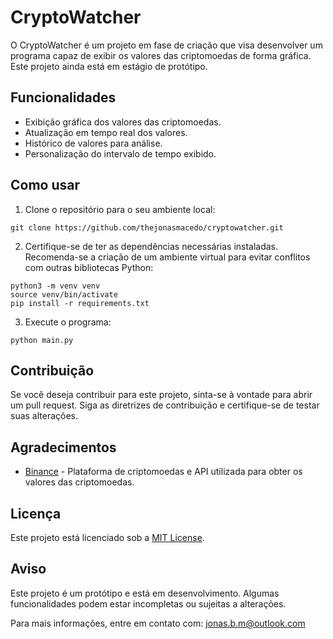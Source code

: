 # CryptoWatcher

O CryptoWatcher é um projeto em fase de criação que visa desenvolver um programa capaz de exibir os valores das criptomoedas de forma gráfica. Este projeto ainda está em estágio de protótipo.

## Funcionalidades

- Exibição gráfica dos valores das criptomoedas.
- Atualização em tempo real dos valores.
- Histórico de valores para análise.
- Personalização do intervalo de tempo exibido.

## Como usar

1. Clone o repositório para o seu ambiente local:

```
git clone https://github.com/thejonasmacedo/cryptowatcher.git
```

2. Certifique-se de ter as dependências necessárias instaladas. Recomenda-se a criação de um ambiente virtual para evitar conflitos com outras bibliotecas Python:

```
python3 -m venv venv
source venv/bin/activate
pip install -r requirements.txt
```
3. Execute o programa:
```
python main.py
```
## Contribuição

Se você deseja contribuir para este projeto, sinta-se à vontade para abrir um pull request. Siga as diretrizes de contribuição e certifique-se de testar suas alterações.

## Agradecimentos

- [Binance](https://binance.com) - Plataforma de criptomoedas e API utilizada para obter os valores das criptomoedas.

## Licença

Este projeto está licenciado sob a [MIT License](LICENSE).

## Aviso

Este projeto é um protótipo e está em desenvolvimento. Algumas funcionalidades podem estar incompletas ou sujeitas a alterações.

Para mais informações, entre em contato com: jonas.b.m@outlook.com
